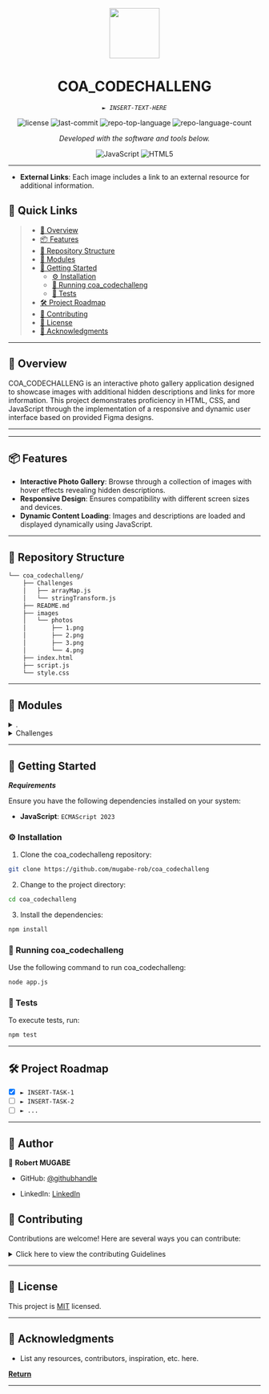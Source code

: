<p align="center">
  <img src="https://cdn-icons-png.flaticon.com/512/6295/6295417.png" width="100" />
</p>
<p align="center">
    <h1 align="center">COA_CODECHALLENG</h1>
</p>
<p align="center">
    <em><code>► INSERT-TEXT-HERE</code></em>
</p>
<p align="center">
	<img src="https://img.shields.io/github/license/mugabe-rob/coa_codechalleng?style=flat&color=0080ff" alt="license">
	<img src="https://img.shields.io/github/last-commit/mugabe-rob/coa_codechalleng?style=flat&logo=git&logoColor=white&color=0080ff" alt="last-commit">
	<img src="https://img.shields.io/github/languages/top/mugabe-rob/coa_codechalleng?style=flat&color=0080ff" alt="repo-top-language">
	<img src="https://img.shields.io/github/languages/count/mugabe-rob/coa_codechalleng?style=flat&color=0080ff" alt="repo-language-count">
<p>
<p align="center">
		<em>Developed with the software and tools below.</em>
</p>
<p align="center">
	<img src="https://img.shields.io/badge/JavaScript-F7DF1E.svg?style=flat&logo=JavaScript&logoColor=black" alt="JavaScript">
	<img src="https://img.shields.io/badge/HTML5-E34F26.svg?style=flat&logo=HTML5&logoColor=white" alt="HTML5">
</p>
<hr>


- **External Links**: Each image includes a link to an external resource for additional information.

## 🔗 Quick Links

> - [📍 Overview](#-overview)
> - [📦 Features](#-features)
> - [📂 Repository Structure](#-repository-structure)
> - [🧩 Modules](#-modules)
> - [🚀 Getting Started](#-getting-started)
>   - [⚙️ Installation](#️-installation)
>   - [🤖 Running coa_codechalleng](#-running-coa_codechalleng)
>   - [🧪 Tests](#-tests)
> - [🛠 Project Roadmap](#-project-roadmap)
> - [🤝 Contributing](#-contributing)
> - [📄 License](#-license)
> - [👏 Acknowledgments](#-acknowledgments)

---

## 📍 Overview

COA_CODECHALLENG is an interactive photo gallery application designed to showcase images with additional hidden descriptions and links for more information. This project demonstrates proficiency in HTML, CSS, and JavaScript through the implementation of a responsive and dynamic user interface based on provided Figma designs.

---
---
## 📦 Features

- **Interactive Photo Gallery**: Browse through a collection of images with hover effects revealing hidden descriptions.
- **Responsive Design**: Ensures compatibility with different screen sizes and devices.
- **Dynamic Content Loading**: Images and descriptions are loaded and displayed dynamically using JavaScript.

---

## 📂 Repository Structure

```sh
└── coa_codechalleng/
    ├── Challenges
    │   ├── arrayMap.js
    │   └── stringTransform.js
    ├── README.md
    ├── images
    │   └── photos
    │       ├── 1.png
    │       ├── 2.png
    │       ├── 3.png
    │       └── 4.png
    ├── index.html
    ├── script.js
    └── style.css
```

---

## 🧩 Modules

<details closed><summary>.</summary>

| File                                                                                | Summary                         |
| ---                                                                                 | ---                             |
| [index.html](https://github.com/mugabe-rob/coa_codechalleng/blob/master/index.html) | <code>► INSERT-TEXT-HERE</code> |
| [style.css](https://github.com/mugabe-rob/coa_codechalleng/blob/master/style.css)   | <code>► INSERT-TEXT-HERE</code> |
| [script.js](https://github.com/mugabe-rob/coa_codechalleng/blob/master/script.js)   | <code>► INSERT-TEXT-HERE</code> |

</details>

<details closed><summary>Challenges</summary>

| File                                                                                                           | Summary                         |
| ---                                                                                                            | ---                             |
| [arrayMap.js](https://github.com/mugabe-rob/coa_codechalleng/blob/master/Challenges/arrayMap.js)               | <code>► INSERT-TEXT-HERE</code> |
| [stringTransform.js](https://github.com/mugabe-rob/coa_codechalleng/blob/master/Challenges/stringTransform.js) | <code>► INSERT-TEXT-HERE</code> |

</details>

---

## 🚀 Getting Started

***Requirements***

Ensure you have the following dependencies installed on your system:

* **JavaScript**: `ECMAScript 2023 `

### ⚙️ Installation

1. Clone the coa_codechalleng repository:

```sh
git clone https://github.com/mugabe-rob/coa_codechalleng
```

2. Change to the project directory:

```sh
cd coa_codechalleng
```

3. Install the dependencies:

```sh
npm install
```

### 🤖 Running coa_codechalleng

Use the following command to run coa_codechalleng:

```sh
node app.js
```

### 🧪 Tests

To execute tests, run:

```sh
npm test
```

---

## 🛠 Project Roadmap

- [X] `► INSERT-TASK-1`
- [ ] `► INSERT-TASK-2`
- [ ] `► ...`

---

<!-- AUTHORS -->

## 👥 Author <a name="authors"></a>



👤 **Robert MUGABE**

- GitHub: [@githubhandle](https://github.com/mugabe-rob)

- LinkedIn: [LinkedIn](https://www.linkedin.com/in/robert-mugabe-1548ba251/)


## 🤝 Contributing

Contributions are welcome! Here are several ways you can contribute:

<details closed>
    <summary>Click here to view the contributing Guidelines</summary>

1. **Fork the Repository**: Start by forking the project repository to your GitHub account.
2. **Clone Locally**: Clone the forked repository to your local machine using a Git client.
   ```sh
   git clone https://github.com/mugabe-rob/coa_codechalleng
   ```
3. **Create a New Branch**: Always work on a new branch, giving it a descriptive name.
   ```sh
   git checkout -b new-feature-x
   ```
4. **Make Your Changes**: Develop and test your changes locally.
5. **Commit Your Changes**: Commit with a clear message describing your updates.
   ```sh
   git commit -m 'Implemented new feature x.'
   ```
6. **Push to GitHub**: Push the changes to your forked repository.
   ```sh
   git push origin new-feature-x
   ```
7. **Submit a Pull Request**: Create a PR against the original project repository. Clearly describe the changes and their motivations.

Once your PR is reviewed and approved, it will be merged into the main branch.

</details>

---

<!-- LICENSE -->

## 📝 License <a name="license"></a>

This project is [MIT](./LICENSE) licensed.


---

## 👏 Acknowledgments

- List any resources, contributors, inspiration, etc. here.

[**Return**](#-quick-links)

---